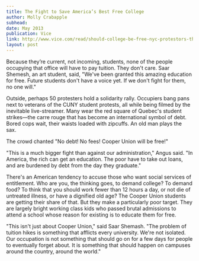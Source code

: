 ```yaml
---
title: The Fight to Save America’s Best Free College
author: Molly Crabapple
subhead: 
date: May 2013
publication: Vice
link: http://www.vice.com/read/should-college-be-free-nyc-protestors-think-so
layout: post
---
```

Because they’re current, not incoming, students, none of the people occupying that office will have to pay tuition. They don't care. Saar Shemesh, an art student, said, "We've been granted this amazing education for free. Future students don't have a voice yet. If we don't fight for them, no one will."

Outside, perhaps 50 protesters hold a solidarity rally. Occupiers bang pans next to veterans of the CUNY student protests, all while being filmed by the inevitable live-streamer. Many wear the red square of Quebec's student strikes—the carre rouge that has become an international symbol of debt. Bored cops wait, their waists loaded with zipcuffs. An old man plays the sax.  

The crowd chanted "No debt! No fees! Cooper Union will be free!"

"This is a much bigger fight than against our administration," Angus said. "In America, the rich can get an education. The poor have to take out loans, and are burdened by debt from the day they graduate."

There's an American tendency to accuse those who want social services of entitlement. Who are you, the thinking goes, to demand college? To demand food? To think that you should work fewer than 12 hours a day, or not die of untreated illness, or have a dignified old age? The Cooper Union students are getting their share of that. But they make a particularly poor target. They are largely bright working class kids who passed brutal admissions to attend a school whose reason for existing is to educate them for free.

"This isn't just about Cooper Union," said Saar Shemash. "The problem of tuition hikes is something that afflicts every university. We're not isolated. Our occupation is not something that should go on for a few days for people to eventually forget about. It is something that should happen on campuses around the country, around the world."
